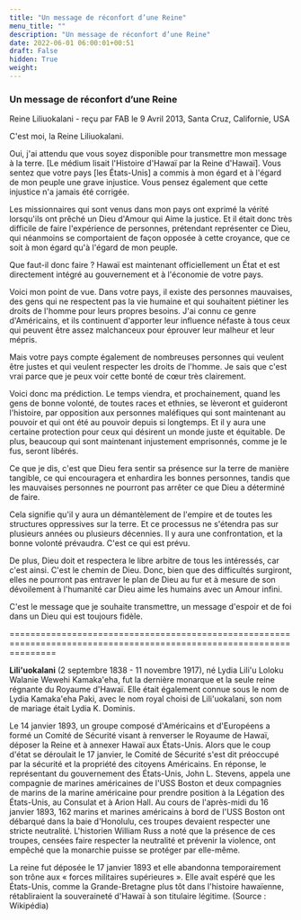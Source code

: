 ```yaml
---
title: "Un message de réconfort d’une Reine"
menu_title: ""
description: "Un message de réconfort d’une Reine"
date: 2022-06-01 06:00:01+00:51
draft: False
hidden: True
weight:
---
```

### Un message de réconfort d’une Reine

Reine Liliuokalani - reçu par FAB le 9 Avril 2013, Santa Cruz, Californie, USA

C'est moi, la Reine Liliuokalani.

Oui, j'ai attendu que vous soyez disponible pour transmettre mon message à la terre. [Le médium lisait l'Histoire d'Hawaï par la Reine d'Hawaï]. Vous sentez que votre pays [les États-Unis] a commis à mon égard et à l'égard de mon peuple une grave injustice. Vous pensez également que cette injustice n'a jamais été corrigée.

Les missionnaires qui sont venus dans mon pays ont exprimé la vérité lorsqu'ils ont prêché un Dieu d'Amour qui Aime la justice. Et il était donc très difficile de faire l'expérience de personnes, prétendant représenter ce Dieu, qui néanmoins se comportaient de façon opposée à cette croyance, que ce soit à mon égard qu'à l'égard de mon peuple.

Que faut-il donc faire ? Hawaï est maintenant officiellement un État et est directement intégré au gouvernement et à l'économie de votre pays.

Voici mon point de vue. Dans votre pays, il existe des personnes mauvaises, des gens qui ne respectent pas la vie humaine et qui souhaitent piétiner les droits de l'homme pour leurs propres besoins. J'ai connu ce genre d'Américains, et ils continuent d'apporter leur influence néfaste à tous ceux qui peuvent être assez malchanceux pour éprouver leur malheur et leur mépris.

Mais votre pays compte également de nombreuses personnes qui veulent être justes et qui veulent respecter les droits de l'homme. Je sais que c'est vrai parce que je peux voir cette bonté de cœur très clairement.

Voici donc ma prédiction. Le temps viendra, et prochainement, quand les gens de bonne volonté, de toutes races et ethnies, se lèveront et guideront l'histoire, par opposition aux personnes maléfiques qui sont maintenant au pouvoir et qui ont été au pouvoir depuis si longtemps. Et il y aura une certaine protection pour ceux qui désirent un monde juste et équitable. De plus, beaucoup qui sont maintenant injustement emprisonnés, comme je le fus, seront libérés.

Ce que je dis, c'est que Dieu fera sentir sa présence sur la terre de manière tangible, ce qui encouragera et enhardira les bonnes personnes, tandis que les mauvaises personnes ne pourront pas arrêter ce que Dieu a déterminé de faire.

Cela signifie qu'il y aura un démantèlement de l'empire et de toutes les structures oppressives sur la terre. Et ce processus ne s'étendra pas sur plusieurs années ou plusieurs décennies. Il y aura une confrontation, et la bonne volonté prévaudra. C'est ce qui est prévu.

De plus, Dieu doit et respectera le libre arbitre de tous les intéressés, car c'est ainsi. C'est le chemin de Dieu. Donc, bien que des difficultés surgiront, elles ne pourront pas entraver le plan de Dieu au fur et à mesure de son dévoilement à l'humanité car Dieu aime les humains avec un Amour infini.

C'est le message que je souhaite transmettre, un message d'espoir et de foi dans un Dieu qui est toujours fidèle.

=====================================================================================================================

**Lili'uokalani** (2 septembre 1838 - 11 novembre 1917), né Lydia Lili'u Loloku Walanie Wewehi Kamaka'eha, fut la dernière monarque et la seule reine régnante du Royaume d'Hawaï. Elle était également connue sous le nom de Lydia Kamaka'eha Paki, avec le nom royal choisi de Lili'uokalani, son nom de mariage était Lydia K. Dominis.

Le 14 janvier 1893, un groupe composé d'Américains et d'Européens a formé un Comité de Sécurité visant à renverser le Royaume de Hawaï, déposer la Reine et à annexer Hawaï aux États-Unis. Alors que le coup d'état se déroulait le 17 janvier, le Comité de Sécurité s'est dit préoccupé par la sécurité et la propriété des citoyens Américains. En réponse, le représentant du gouvernement des États-Unis, John L. Stevens, appela une compagnie de marines américaines de l'USS Boston et deux compagnies de marins de la marine américaine pour prendre position à la Légation des États-Unis, au Consulat et à Arion Hall. Au cours de l'après-midi du 16 janvier 1893, 162 marins et marines américains à bord de l'USS Boston ont débarqué dans la baie d'Honolulu, ces troupes devaient respecter une stricte neutralité. L'historien William Russ a noté que la présence de ces troupes, censées faire respecter la neutralité et prévenir la violence, ont empêché que la monarchie puisse se protéger par elle-même.

La reine fut déposée le 17 janvier 1893 et elle abandonna temporairement son trône aux « forces militaires supérieures ». Elle avait espéré que les États-Unis, comme la Grande-Bretagne plus tôt dans l'histoire hawaïenne, rétabliraient la souveraineté d'Hawaï à son titulaire légitime. (Source : Wikipédia)



